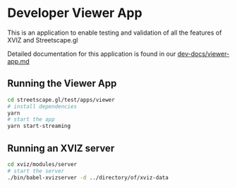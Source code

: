 # Developer Viewer App

This is an application to enable testing and validation of all the features of XVIZ and
Streetscape.gl

Detailed documentation for this application is found in our
[dev-docs/viewer-app.md](https://github.com/uber/streetscape.gl/tree/master/dev-docs/viewer-app.md)

## Running the Viewer App

```bash
cd streetscape.gl/test/apps/viewer
# install dependencies
yarn
# start the app
yarn start-streaming
```

## Running an XVIZ server

```bash
cd xviz/modules/server
# start the server
./bin/babel-xvizserver -d ../directory/of/xviz-data
```
